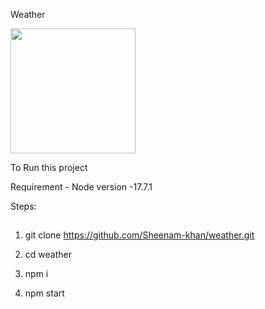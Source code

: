Weather

<img src="src/assets/images/weather.PNG" width="200"/>

To Run this project 

Requirement - 
Node version -17.7.1

Steps:
## 
1. git clone https://github.com/Sheenam-khan/weather.git

2. cd weather

3. npm i

4. npm start

